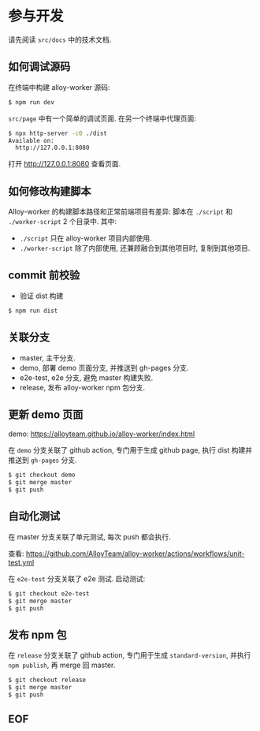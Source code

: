 # 参与开发

请先阅读 `src/docs` 中的技术文档.

## 如何调试源码
在终端中构建 alloy-worker 源码:
```sh
$ npm run dev
```

`src/page` 中有一个简单的调试页面. 在另一个终端中代理页面:
```sh
$ npx http-server -c0 ./dist
Available on:
  http://127.0.0.1:8080
```

打开 http://127.0.0.1:8080 查看页面.

## 如何修改构建脚本
Alloy-worker 的构建脚本路径和正常前端项目有差异: 脚本在 `./script` 和 `./worker-script` 2 个目录中. 其中:
* `./script` 只在 alloy-worker 项目内部使用.
* `./worker-script` 除了内部使用, 还兼顾融合到其他项目时, 复制到其他项目.

## commit 前校验
* 验证 dist 构建
```sh
$ npm run dist
```

## 关联分支
* master, 主干分支.
* demo, 部署 demo 页面分支, 并推送到 gh-pages 分支.
* e2e-test, e2e 分支, 避免 master 构建失败.
* release, 发布 alloy-worker npm 包分支.

## 更新 demo 页面

demo: https://alloyteam.github.io/alloy-worker/index.html

在 `demo` 分支关联了 github action, 专门用于生成 github page, 执行 dist 构建并推送到 `gh-pages` 分支.

```sh
$ git checkout demo
$ git merge master
$ git push
```

## 自动化测试

在 master 分支关联了单元测试, 每次 push 都会执行.

查看: https://github.com/AlloyTeam/alloy-worker/actions/workflows/unit-test.yml

在 `e2e-test` 分支关联了 e2e 测试. 启动测试:

```sh
$ git checkout e2e-test
$ git merge master
$ git push
```

## 发布 npm 包

在 `release` 分支关联了 github action, 专门用于生成 `standard-version`, 并执行 `npm publish`, 再 merge 回 master.

```sh
$ git checkout release
$ git merge master
$ git push
```

## EOF
